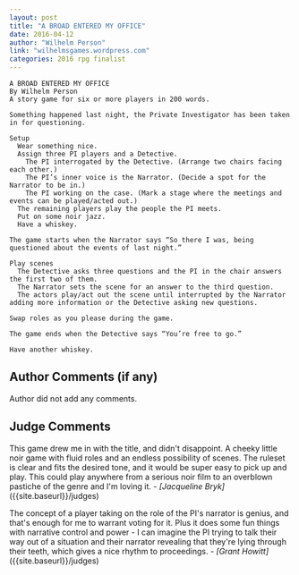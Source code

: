 ```yaml
---
layout: post
title: "A BROAD ENTERED MY OFFICE"
date: 2016-04-12
author: "Wilhelm Person"
link: "wilhelmsgames.wordpress.com"
categories: 2016 rpg finalist
---
```

```
A BROAD ENTERED MY OFFICE 
By Wilhelm Person
A story game for six or more players in 200 words.

Something happened last night, the Private Investigator has been taken in for questioning. 

Setup
  Wear something nice.
  Assign three PI players and a Detective.
    The PI interrogated by the Detective. (Arrange two chairs facing each other.)
    The PI’s inner voice is the Narrator. (Decide a spot for the Narrator to be in.)
    The PI working on the case. (Mark a stage where the meetings and events can be played/acted out.)
  The remaining players play the people the PI meets.
  Put on some noir jazz.
  Have a whiskey.

The game starts when the Narrator says “So there I was, being questioned about the events of last night.”

Play scenes
  The Detective asks three questions and the PI in the chair answers the first two of them.
  The Narrator sets the scene for an answer to the third question.
  The actors play/act out the scene until interrupted by the Narrator adding more information or the Detective asking new questions. 

Swap roles as you please during the game.

The game ends when the Detective says “You’re free to go.”

Have another whiskey.

```
## Author Comments (if any)

Author did not add any comments.

## Judge Comments

This game drew me in with the title, and didn't disappoint. A cheeky little noir game with fluid roles and an endless possibility of scenes. The ruleset is clear and fits the desired tone, and it would be super easy to pick up and play. This could play anywhere from a serious noir film to an overblown pastiche of the genre and I'm loving it. _- [Jacqueline Bryk]_({{site.baseurl}}/judges)

The concept of a player taking on the role of the PI's narrator is genius, and that's enough for me to warrant voting for it. Plus it does some fun things with narrative control and power - I can imagine the PI trying to talk their way out of a situation and their narrator revealing that they're lying through their teeth, which gives a nice rhythm to proceedings. _- [Grant Howitt]_({{site.baseurl}}/judges)